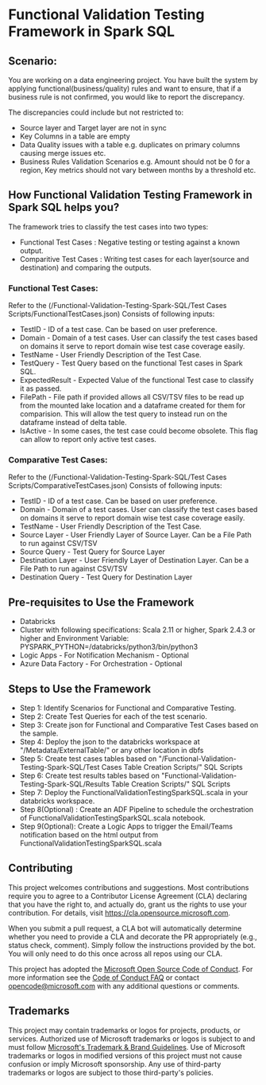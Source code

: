 # Functional Validation Testing Framework in Spark SQL

## Scenario: 
You are working on a data engineering project. You have built the system by applying functional(business/quality) rules and want to ensure, that if a business rule is not confirmed, you would like to report the discrepancy.

The discrepancies could include but not restricted to:
* Source layer and Target layer are not in sync
* Key Columns in a table are empty
* Data Quality issues with a table e.g. duplicates on primary columns causing merge issues etc.
* Business Rules Validation Scenarios e.g. Amount should not be 0 for a region, Key metrics should not vary between months by a threshold etc.

## How Functional Validation Testing Framework in Spark SQL helps you?
The framework tries to classify the test cases into two types:
* Functional Test Cases : Negative testing or testing against a known output.
* Comparitive Test Cases : Writing test cases for each layer(source and destination) and comparing the outputs.

### Functional Test Cases: 
Refer to the (/Functional-Validation-Testing-Spark-SQL/Test Cases Scripts/FunctionalTestCases.json)
Consists of following inputs:
* TestID - ID of a test case. Can be based on user preference.
* Domain - Domain of a test cases. User can classify the test cases based on domains it serve to report domain wise test case coverage easily.
* TestName - User Friendly Description of the Test Case.
* TestQuery - Test Query based on the functional Test cases in Spark SQL.
* ExpectedResult - Expected Value of the functional Test case to classify it as passed.
* FilePath - File path if provided allows all CSV/TSV files to be read up from the mounted lake location and a dataframe created for them for comparision. This will allow the test query to instead run on the dataframe instead of delta table.
* IsActive - In some cases, the test case could become obsolete. This flag can allow to report only active test cases.

### Comparative Test Cases:
Refer to the (/Functional-Validation-Testing-Spark-SQL/Test Cases Scripts/ComparativeTestCases.json)
Consists of following inputs:
* TestID - ID of a test case. Can be based on user preference.
* Domain - Domain of a test cases. User can classify the test cases based on domains it serve to report domain wise test case coverage easily.
* TestName - User Friendly Description of the Test Case.
* Source Layer - User Friendly Layer of Source Layer. Can be a File Path to run against CSV/TSV
* Source Query - Test Query for Source Layer
* Destination Layer - User Friendly Layer of Destination Layer. Can be a File Path to run against CSV/TSV
* Destination Query - Test Query for Destination Layer

## Pre-requisites to Use the Framework
* Databricks
* Cluster with following specifications: Scala 2.11 or higher, Spark 2.4.3 or higher and Environment Variable: PYSPARK_PYTHON=/databricks/python3/bin/python3 
* Logic Apps - For Notification Mechanism - Optional
* Azure Data Factory - For Orchestration - Optional

## Steps to Use the Framework
* Step 1: Identify Scenarios for Functional and Comparative Testing.
* Step 2: Create Test Queries for each of the test scenario.
* Step 3: Create json for Functional and Comparative Test Cases based on the sample.
* Step 4: Deploy the json to the databricks workspace at "/Metadata/ExternalTable/" or any other location in dbfs
* Step 5: Create test cases tables based on "/Functional-Validation-Testing-Spark-SQL/Test Cases Table Creation Scripts/" SQL Scripts
* Step 6: Create test results tables based on "Functional-Validation-Testing-Spark-SQL/Results Table Creation Scripts/" SQL Scripts
* Step 7: Deploy the FunctionalValidationTestingSparkSQL.scala in your databricks workspace.
* Step 8(Optional) : Create an ADF Pipeline to schedule the orchestration of FunctionalValidationTestingSparkSQL.scala notebook.
* Step 9(Optional): Create a Logic Apps to trigger the Email/Teams notification based on the html output from FunctionalValidationTestingSparkSQL.scala

## Contributing

This project welcomes contributions and suggestions.  Most contributions require you to agree to a
Contributor License Agreement (CLA) declaring that you have the right to, and actually do, grant us
the rights to use your contribution. For details, visit https://cla.opensource.microsoft.com.

When you submit a pull request, a CLA bot will automatically determine whether you need to provide
a CLA and decorate the PR appropriately (e.g., status check, comment). Simply follow the instructions
provided by the bot. You will only need to do this once across all repos using our CLA.

This project has adopted the [Microsoft Open Source Code of Conduct](https://opensource.microsoft.com/codeofconduct/).
For more information see the [Code of Conduct FAQ](https://opensource.microsoft.com/codeofconduct/faq/) or
contact [opencode@microsoft.com](mailto:opencode@microsoft.com) with any additional questions or comments.

## Trademarks

This project may contain trademarks or logos for projects, products, or services. Authorized use of Microsoft 
trademarks or logos is subject to and must follow 
[Microsoft's Trademark & Brand Guidelines](https://www.microsoft.com/en-us/legal/intellectualproperty/trademarks/usage/general).
Use of Microsoft trademarks or logos in modified versions of this project must not cause confusion or imply Microsoft sponsorship.
Any use of third-party trademarks or logos are subject to those third-party's policies.
